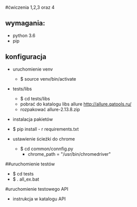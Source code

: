 #ćwiczenia 1,2,3 oraz 4
## wymagania:
- python 3.6
- pip 
## konfiguracja
- uruchomienie venv
  - $ source venv/bin/activate
    
- tests/libs  
  - $ cd tests/libs
  - pobrać do katalogu libs allure http://allure.qatools.ru/
  - rozpakować allure-2.13.8.zip
    
- instalacja pakietów
 - $ pip install - r requirements.txt

- ustawienie ścieżki do chrome
    - $ cd common/connfig.py
        - chrome_path = "/usr/bin/chromedriver"
    
##uruchomienie testów
  - $ cd tests
  - $ . all_ex.bat 

#uruchomienie testowego API
- instrukcja w katalogu API

